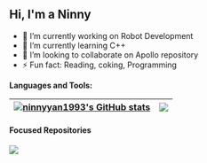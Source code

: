 ## Hi, I'm a Ninny

- 🔭 I’m currently working on Robot Development
- 🌱 I’m currently learning C++
- 👯 I’m looking to collaborate on Apollo repository
- ⚡ Fun fact: Reading, coking, Programming

**Languages and Tools:** 

| <a href="https://github.com/ninnyyan1993/github-readme-stats"><img align="center" src="https://github-readme-stats.vercel.app/api?username=ninnyyan1993&count_private=true?&show_icons=true&theme=vue&include_all_commits=true&theme=buefy&hide_border=true" alt="ninnyyan1993's GitHub stats" /></a> | <a href="https://github.com/ninnyyan1993/github-readme-stats"><img align="center" src="https://github-readme-stats.vercel.app/api/top-langs/?username=ninnyyan1993&layout=compact&theme=buefy&hide_border=true" /></a> |
| ------------- | ------------- |

#### Focused Repositories


<a href="https://github.com/ninnyyan1993/apollo">
  <img align="center" src="https://github-readme-stats.vercel.app/api/pin/?username=ninnyyan1993&repo=apollo&show_owner=true" />
</a>
